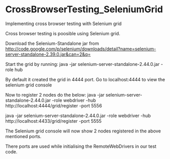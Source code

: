 # CrossBrowserTesting_SeleniumGrid
Implementing cross browser testing with Selenium grid

Cross browser testing is poosible using Selenium grid.

Download the Selenium-Standalone jar from
http://code.google.com/p/selenium/downloads/detail?name=selenium-server-standalone-2.39.0.jar&can=2&q=

Start the grid by running:
java -jar selenium-server-standalone-2.44.0.jar -role hub

By default it created the grid in 4444 port.
Go to localhost:4444 to view the selenium grid console

Now to register 2 nodes do the below:
java -jar selenium-server-standalone-2.44.0.jar -role webdriver  -hub http://localhost:4444/grid/register -port 5556

java -jar selenium-server-standalone-2.44.0.jar -role webdriver  -hub http://localhost:4433/grid/register -port 5555

The Selenium grid console will now show 2 nodes registered in the above mentioned ports.

There ports are used while initialising the RemoteWebDrivers in our test code.
